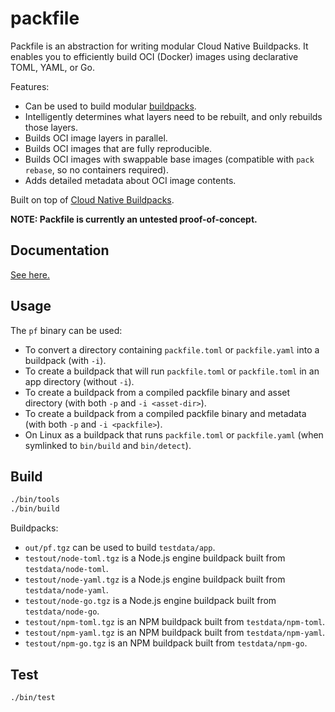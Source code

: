 # packfile

Packfile is an abstraction for writing modular Cloud Native Buildpacks.
It enables you to efficiently build OCI (Docker) images using declarative TOML, YAML, or Go.

Features:
- Can be used to build modular [buildpacks](https://buildpacks.io).
- Intelligently determines what layers need to be rebuilt, and only rebuilds those layers.
- Builds OCI image layers in parallel.
- Builds OCI images that are fully reproducible.
- Builds OCI images with swappable base images (compatible with `pack rebase`, so no containers required).
- Adds detailed metadata about OCI image contents.

Built on top of [Cloud Native Buildpacks](https://buildpacks.io).

**NOTE: Packfile is currently an untested proof-of-concept.**

## Documentation
[See here.](./docs)

## Usage

The `pf` binary can be used:
- To convert a directory containing `packfile.toml` or  `packfile.yaml` into a buildpack (with `-i`).
- To create a buildpack that will run `packfile.toml` or `packfile.toml` in an app directory (without `-i`).
- To create a buildpack from a compiled packfile binary and asset directory (with both `-p` and `-i <asset-dir>`).
- To create a buildpack from a compiled packfile binary and metadata (with both `-p` and `-i <packfile>`).
- On Linux as a buildpack that runs `packfile.toml` or `packfile.yaml` (when symlinked to `bin/build` and `bin/detect`).

## Build

```bash
./bin/tools
./bin/build
```

Buildpacks:
- `out/pf.tgz` can be used to build `testdata/app`.
- `testout/node-toml.tgz` is a Node.js engine buildpack built from `testdata/node-toml`.
- `testout/node-yaml.tgz` is a Node.js engine buildpack built from `testdata/node-yaml`.
- `testout/node-go.tgz` is a Node.js engine buildpack built from `testdata/node-go`.
- `testout/npm-toml.tgz` is an NPM buildpack built from `testdata/npm-toml`.
- `testout/npm-yaml.tgz` is an NPM buildpack built from `testdata/npm-yaml`.
- `testout/npm-go.tgz` is an NPM buildpack built from `testdata/npm-go`.

## Test

```bash
./bin/test
```

